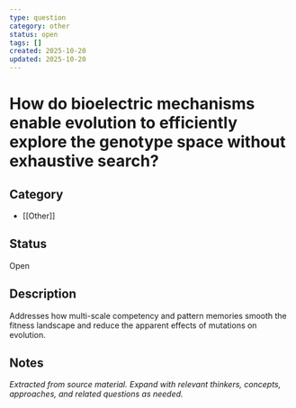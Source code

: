 ```yaml
---
type: question
category: other
status: open
tags: []
created: 2025-10-20
updated: 2025-10-20
---
```


# How do bioelectric mechanisms enable evolution to efficiently explore the genotype space without exhaustive search?

## Category

- [[Other]]

## Status

Open

## Description

Addresses how multi-scale competency and pattern memories smooth the fitness landscape and reduce the apparent effects of mutations on evolution.

## Notes

*Extracted from source material. Expand with relevant thinkers, concepts, approaches, and related questions as needed.*
